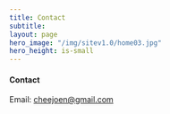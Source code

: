 ```yaml
---
title: Contact
subtitle: 
layout: page
hero_image: "/img/sitev1.0/home03.jpg"
hero_height: is-small
---
```


#### Contact

Email: cheejoen@gmail.com
